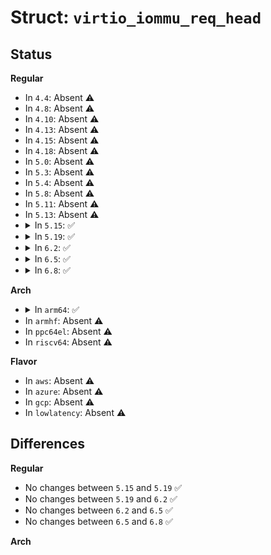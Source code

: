 # Struct: <code>virtio_iommu_req_head</code>

## Status
<b>Regular</b>
<ul>
<li>
In <code>4.4</code>: Absent ⚠️
</li>
<li>
In <code>4.8</code>: Absent ⚠️
</li>
<li>
In <code>4.10</code>: Absent ⚠️
</li>
<li>
In <code>4.13</code>: Absent ⚠️
</li>
<li>
In <code>4.15</code>: Absent ⚠️
</li>
<li>
In <code>4.18</code>: Absent ⚠️
</li>
<li>
In <code>5.0</code>: Absent ⚠️
</li>
<li>
In <code>5.3</code>: Absent ⚠️
</li>
<li>
In <code>5.4</code>: Absent ⚠️
</li>
<li>
In <code>5.8</code>: Absent ⚠️
</li>
<li>
In <code>5.11</code>: Absent ⚠️
</li>
<li>
In <code>5.13</code>: Absent ⚠️
</li>
<li>
<details>
<summary>In <code>5.15</code>: ✅</summary>

```c
struct virtio_iommu_req_head {
    __u8 type;
    __u8 reserved[3];
};
```
</details>
</li>
<li>
<details>
<summary>In <code>5.19</code>: ✅</summary>

```c
struct virtio_iommu_req_head {
    __u8 type;
    __u8 reserved[3];
};
```
</details>
</li>
<li>
<details>
<summary>In <code>6.2</code>: ✅</summary>

```c
struct virtio_iommu_req_head {
    __u8 type;
    __u8 reserved[3];
};
```
</details>
</li>
<li>
<details>
<summary>In <code>6.5</code>: ✅</summary>

```c
struct virtio_iommu_req_head {
    __u8 type;
    __u8 reserved[3];
};
```
</details>
</li>
<li>
<details>
<summary>In <code>6.8</code>: ✅</summary>

```c
struct virtio_iommu_req_head {
    __u8 type;
    __u8 reserved[3];
};
```
</details>
</li>
</ul>
<b>Arch</b>
<ul>
<li>
<details>
<summary>In <code>arm64</code>: ✅</summary>

```c
struct virtio_iommu_req_head {
    __u8 type;
    __u8 reserved[3];
};
```
</details>
</li>
<li>
In <code>armhf</code>: Absent ⚠️
</li>
<li>
In <code>ppc64el</code>: Absent ⚠️
</li>
<li>
In <code>riscv64</code>: Absent ⚠️
</li>
</ul>
<b>Flavor</b>
<ul>
<li>
In <code>aws</code>: Absent ⚠️
</li>
<li>
In <code>azure</code>: Absent ⚠️
</li>
<li>
In <code>gcp</code>: Absent ⚠️
</li>
<li>
In <code>lowlatency</code>: Absent ⚠️
</li>
</ul>

## Differences
<b>Regular</b>
<ul>
<li>
No changes between <code>5.15</code> and <code>5.19</code> ✅
</li>
<li>
No changes between <code>5.19</code> and <code>6.2</code> ✅
</li>
<li>
No changes between <code>6.2</code> and <code>6.5</code> ✅
</li>
<li>
No changes between <code>6.5</code> and <code>6.8</code> ✅
</li>
</ul>
<b>Arch</b>
<ul>
</ul>
